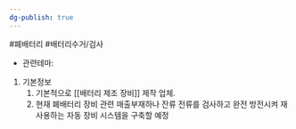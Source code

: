 ```yaml
---
dg-publish: true
---
```

#폐배터리 #배터리수거/검사




- 관련테마: 


1. 기본정보
	1. 기본적으로 [[배터리 제조 장비]] 제작 업체. 
	2. 현재 폐배터리 장비 관련 매출부재하나 잔류 전류를 검사하고 완전 방전시켜 재사용하는 자동 장비 시스템을 구축할 예정



